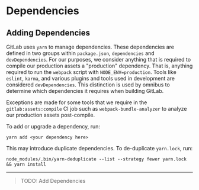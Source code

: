 # Dependencies

## Adding Dependencies

GitLab uses `yarn` to manage dependencies. These dependencies are defined in
two groups within `package.json`, `dependencies` and `devDependencies`. For
our purposes, we consider anything that is required to compile our production
assets a "production" dependency. That is, anything required to run the
`webpack` script with `NODE_ENV=production`. Tools like `eslint`, `karma`, and
various plugins and tools used in development are considered `devDependencies`.
This distinction is used by omnibus to determine which dependencies it requires
when building GitLab.

Exceptions are made for some tools that we require in the
`gitlab:assets:compile` CI job such as `webpack-bundle-analyzer` to analyze our
production assets post-compile.

To add or upgrade a dependency, run:

```shell
yarn add <your dependency here>
```

This may introduce duplicate dependencies. To de-duplicate `yarn.lock`, run:

```shell
node_modules/.bin/yarn-deduplicate --list --strategy fewer yarn.lock && yarn install
```

---

> TODO: Add Dependencies
